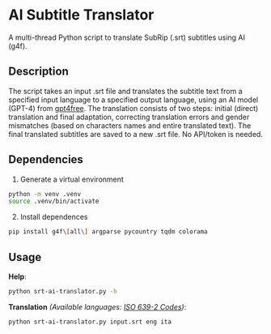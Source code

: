 # AI Subtitle Translator

A multi-thread Python script to translate SubRip (.srt) subtitles using AI (g4f).

## Description

The script takes an input .srt file and translates the subtitle text from a specified input language to a specified output language, using an AI model (GPT-4) from [gpt4free](https://github.com/xtekky/gpt4free). The translation consists of two steps: initial (direct) translation and final adaptation, correcting translation errors and gender mismatches (based on characters names and entire translated text). The final translated subtitles are saved to a new .srt file. No API/token is needed.

## Dependencies

1. Generate a virtual environment

```bash
python -m venv .venv
source .venv/bin/activate
```

2. Install dependences

```bash
pip install g4f\[all\] argparse pycountry tqdm colorama
```

## Usage

**Help**:

```bash
python srt-ai-translator.py -h
```

**Translation** _(Available languages: [ISO 639-2 Codes](https://www.loc.gov/standards/iso639-2/php/code_list.php))_:

```bash
python srt-ai-translator.py input.srt eng ita
```

